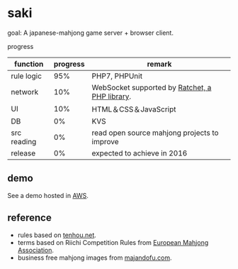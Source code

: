 # saki

goal: A japanese-mahjong game server + browser client.

progress

function   | progress | remark
---------- | -------- | ------
rule logic | 95%      | PHP7, PHPUnit
network    | 10%      | WebSocket supported by [Ratchet, a PHP library](socketo.me/).
UI         | 10%      | HTML＆CSS＆JavaScript
DB         | 0%       | KVS
src reading| 0%       | read open source mahjong projects to improve
release    | 0%       | expected to achieve in 2016

## demo

See a demo hosted in [AWS](http://saki.ninja/).

## reference

- rules based on [tenhou.net](http://tenhou.net/man/).
- terms based on Riichi Competition Rules from [European Mahjong Association](http://mahjong-europe.org/index.php?option=com_content&view=category&layout=blog&id=61&Itemid=64).
- business free mahjong images from [majandofu.com](http://majandofu.com/mahjong-images).